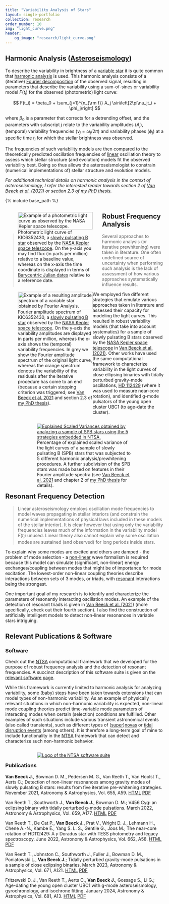 ```yaml
---
title: "Variability Analysis of Stars"
layout: single-portfolio
collection: research
order_number: 10
img: "light_curve.png"
header:
    og_image: "research/light_curve.png"
---
```


## Harmonic Analysis ([Asteroseismology](https://en.wikipedia.org/wiki/Asteroseismology))

To describe the variability in brightness of a [variable star](https://en.wikipedia.org/wiki/Variable_star) it is quite common that [harmonic analysis](https://en.wikipedia.org/wiki/Harmonic_analysis) is used.
This harmonic analysis consists of a (iterative) [Fourier decomposition](https://en.wikipedia.org/wiki/Fourier_analysis) of the observed signal, resulting in parameters that describe the variability using a sum-of-sines or variability model $F(t_i)$ for the observed (photometric) light curve:

$$ F(t_i) = \beta_0 + \sum_{j=1}^{n_{\rm f}} A_j \sin\left[2\pi\nu_jt_i + \phi_j\right] $$

where $\beta_0$ is a parameter that corrects for a detrending offset, and the parameters with subscript $j$ relate to the variability amplitudes ($A_j$), (temporal) variability frequencies ($\nu_j = \omega_j / 2\pi$) and variability phases ($\phi_j$) at a specific time $t_i$ for which the stellar brightness was observed.

The frequencies of such variability models are then compared to the theoretically predicted oscillation frequencies of [linear](https://en.wikipedia.org/wiki/Linear_system) oscillation theory to assess which stellar structure (and evolution) models fit the observed variability best.
Doing so thus allows the asteroseismologist to constrain (numerical implementations of) stellar structure and evolution models.

_For additional technical details on harmonic analysis in the context of asteroseismology, I refer the interested reader towards section 2 of [Van Beeck et al. (2021)](https://www.aanda.org/articles/aa/full_html/2021/11/aa41572-21/aa41572-21.html) or section 2.3 of [my PhD thesis](https://fys.kuleuven.be/ster/pub/phd-thesis-jordan-van-beeck/PhD_Thesis_Jordan_Van_Beeck_Digital_Version.pdf)._

{% include base_path %}

<kdb>
<div class="container">
<figure style="display:table; float:left; margin-right:6%; width:47%;">
  <a href="{{ '/images/research/light_curve.png' | prepend: base_path }}" class="image-popup" title="Example of a photometric light curve as observed by the NASA Kepler space telescope.">
    <img src="{{ '/images/research/light_curve.png' | prepend: base_path }}" alt="Example of a photometric light curve as observed by the NASA Kepler space telescope." style="width:100%; height:auto;">
  </a>
  <figcaption style="display: table-caption; caption-side: bottom;">Photometric light curve of KIC6352430, a <a href='https://en.wikipedia.org/wiki/Slowly_pulsating_B-type_star'>slowly pulsating B star</a> observed by the <a href='https://en.wikipedia.org/wiki/Kepler_space_telescope'>NASA Kepler space telescope</a>. On the y-axis you may find flux (in parts per million) relative to a baseline value, whereas on the x-axis the time coordinate is displayed in terms of <a href='https://en.wikipedia.org/wiki/Barycentric_Julian_Date'>Barycentric Julian dates</a> relative to a reference date.</figcaption>
</figure>
<figure style="display:table; float:left; margin-right:auto; width:47%;">
  <a href="{{ '/images/research/variability_analysis/residual_amplitude_spectrum_example.png' | prepend: base_path }}" class="image-popup" title="Example of a resulting amplitude spectrum of a variable star obtained by Fourier Analysis.">
    <img src="{{ '/images/research/variability_analysis/residual_amplitude_spectrum_example.png' | prepend: base_path }}" alt="Example of a resulting amplitude spectrum of a variable star obtained by Fourier Analysis." style="width:100%; height:auto;">
  </a>
  <figcaption style="display: table-caption; caption-side: bottom;">Fourier amplitude spectrum of KIC6352430, a <a href='https://en.wikipedia.org/wiki/Slowly_pulsating_B-type_star'>slowly pulsating B star</a> observed by the <a href='https://en.wikipedia.org/wiki/Kepler_space_telescope'>NASA Kepler space telescope</a>. On the y-axis the variability amplitudes are displayed in parts per million, whereas the x-axis shows the (temporal) variability frequencies. In grey we show the Fourier amplitude spectrum of the original light curve, whereas the orange spectrum denotes the variability of the residuals after the iterative procedure has come to an end (because a certain stopping criterion was triggered; see <a href='https://www.aanda.org/articles/aa/full_html/2021/11/aa41572-21/aa41572-21.html'>Van Beeck et al. 2021</a> and section 2.3 of <a href='https://fys.kuleuven.be/ster/pub/phd-thesis-jordan-van-beeck/PhD_Thesis_Jordan_Van_Beeck_Digital_Version.pdf'>my PhD thesis</a>).</figcaption>
</figure>
</div>
</kdb>

## Robust Frequency Analysis

> Several approaches to harmonic analysis (or iterative prewhitening) were taken in literature.
One often undefined source of uncertainty when performing such analysis is the lack of assessment of how various approaches systematically influence results.

We employed five different strategies that emulate various approaches taken in literature and assessed their capacity for modeling the light curves.
This resulted in robust variability models (that take into account systematics) for a sample of slowly pulsating B stars observed by the [NASA Kepler space telescope](https://en.wikipedia.org/wiki/Kepler_space_telescope) in [Van Beeck et al. (2021)](https://www.aanda.org/articles/aa/full_html/2021/11/aa41572-21/aa41572-21.html).
Other works have used the same computational framework to characterize variability in the light curves of close ellipsing binaries with tidally perturbed gravity-mode oscillations, [HD 112429](https://en.wikipedia.org/wiki/8_Draconis) (where it was used to measure near-core rotation), and identified g-mode pulsators of the young open cluster UBC1 (to age-date the cluster).

<figure style="float:left; margin-right:20%; margin-left:20%; width:60%;">
  <a href="{{ '/images/research/variability_analysis/explained_scaled_variance.png' | prepend: base_path }}" class="image-popup" title="Explained Scaled Variances obtained by analyzing a sample of SPB stars using the 5 strategies embedded in NTSA.">
    <img src="{{ '/images/research/variability_analysis/explained_scaled_variance.png' | prepend: base_path }}" alt="Explained Scaled Variances obtained by analyzing a sample of SPB stars using the 5 strategies embedded in NTSA." max-width="100%">
  </a>
  <figcaption>Percentage of explained scaled variance of the light curves of a sample of slowly pulsating B (SPB) stars that was subjected to 5 different harmonic analysis/prewhitening procedures. A further subdivision of the SPB stars was made based on features in their Fourier amplitude spectra (see <a href="https://www.aanda.org/articles/aa/full_html/2021/11/aa41572-21/aa41572-21.html">Van Beeck et al. 2021</a> and chapter 2 of <a href='https://fys.kuleuven.be/ster/pub/phd-thesis-jordan-van-beeck/PhD_Thesis_Jordan_Van_Beeck_Digital_Version.pdf'>my PhD thesis</a> for details).</figcaption>
</figure>

## Resonant Frequency Detection

> Linear asteroseismology employs oscillation mode frequencies to model waves propagating in stellar interiors (and constrain the numerical implementations of physical laws included in these models of the stellar interior).
It is clear however that using only the variability frequencies leaves much of the information in the variability model $F(t_i)$ unused.
Linear theory also cannot explain why some oscillation modes are sustained (and observed) for long periods inside stars.

To explain why some modes are excited and others are damped - the problem of mode selection - a [non-linear](https://en.wikipedia.org/wiki/Nonlinear_system) wave formalism is required because this model can simulate (significant, non-linear) energy exchanges/coupling between modes that might be of importance for mode excitation.
The lowest-order non-linear coupling theories describe interactions between sets of 3 modes, or triads, with [resonant](https://en.wikipedia.org/wiki/Resonance) interactions being the strongest.

One important goal of my research is to identify and characterize the parameters of resonantly interacting oscillation modes.
An example of the detection of resonant triads is given in [Van Beeck et al. (2021)](https://www.aanda.org/articles/aa/full_html/2021/11/aa41572-21/aa41572-21.html) (more specifically, check out their fourth section).
I also find the construction of artificially intelligent models to detect non-linear resonances in variable stars intriguing. 

## Relevant Publications & Software

### Software

Check out the [NTSA](https://github.com/JVB11/NTSA) computational framework that we developed for the purpose of robust frequency analysis and the detection of resonant frequencies.
A succinct description of this software suite is given on the [relevant software page](https://jvb11.github.io/software/NTSA/).

While this framework is currently limited to harmonic analysis for analyzing variability, some (baby) steps have been taken towards extensions that can model types of non-harmonic variability.
As an example of physically relevant situations in which non-harmonic variability is expected, non-linear mode coupling theories predict time-variable mode parameters of interacting modes when certain (selection) conditions are fulfilled.
Other examples of such situations include various transient astronomical events (also called transients), such as different types of ([super](https://en.wikipedia.org/wiki/Supernova))[novas](https://en.wikipedia.org/wiki/Nova) or [tidal disruption events](https://en.wikipedia.org/wiki/Tidal_disruption_event) (among others).
It is therefore a long-term goal of mine to include functionality in the [NTSA](https://github.com/JVB11/NTSA) framework that can detect and characterize such non-harmonic behavior.

<figure style="float:left; margin-right:20%; margin-left:20%; width:60%;">
  <a href="{{ '/images/software/ntsa/NTSA_logo.png' | prepend: base_path }}" class="image-popup">
    <img src="{{ '/images/software/ntsa/NTSA_logo.png' | prepend: base_path }}" alt="Logo of the NTSA software suite">
  </a>
</figure>

### Publications

**Van Beeck J.**, Bowman D. M., Pedersen M. G., Van Reeth T., Van Hoolst T., Aerts C.; Detection of non-linear resonances among gravity modes of slowly pulsating B stars: results from five iterative pre-whitening strategies. November 2021, Astronomy & Astrophysics, Vol. 655, A59. [HTML](https://www.aanda.org/articles/aa/full_html/2021/11/aa41572-21/aa41572-21.html) [PDF](https://www.aanda.org/articles/aa/pdf/2021/11/aa41572-21.pdf)

Van Reeth T., Southworth J., **Van Beeck J.**, Bowman D. M.; V456 Cyg: an eclipsing binary with tidally perturbed g-mode pulsations. March 2022, Astronomy & Astrophysics, Vol. 659, A177. [HTML](https://www.aanda.org/articles/aa/full_html/2022/03/aa42833-21/aa42833-21.html) [PDF](https://www.aanda.org/articles/aa/pdf/2022/03/aa42833-21.pdf)

Van Reeth T., De Cat P., **Van Beeck J.**, Prat V., Wright D. J., Lehmann H., Chene A.-N., Kambe E., Yang S. L. S., Gentile G., Joos M.; The near-core rotation of HD112429: A $\gamma$ Doradus star with TESS photometry and legacy spectroscopy. June 2022, Astronomy & Astrophysics, Vol. 662, A58. [HTML](https://www.aanda.org/articles/aa/full_html/2022/06/aa42921-21/aa42921-21.html) [PDF](https://www.aanda.org/articles/aa/pdf/2022/06/aa42921-21.pdf)

Van Reeth T., Johnston C., Southworth J., Fuller J., Bowman D. M., Poniatowski L., **Van Beeck J.**; Tidally perturbed gravity-mode pulsations in a sample of close eclipsing binaries. March 2023, Astronomy & Astrophysics, Vol. 671, A121. [HTML](https://www.aanda.org/articles/aa/full_html/2023/03/aa45460-22/aa45460-22.html) [PDF](https://www.aanda.org/articles/aa/pdf/2023/03/aa45460-22.pdf)

Fritzewski D. J., Van Reeth T., Aerts C., **Van Beeck J.**, Gossage S., Li G.; Age-dating the young open cluster UBC1 with g-mode asteroseismology, gyrochronology, and isochrone fitting. January 2024, Astronomy & Astrophysics, Vol. 681, A13. [HTML](https://www.aanda.org/articles/aa/full_html/2024/01/aa47618-23/aa47618-23.html) [PDF](https://www.aanda.org/articles/aa/pdf/2024/01/aa47618-23.pdf)
